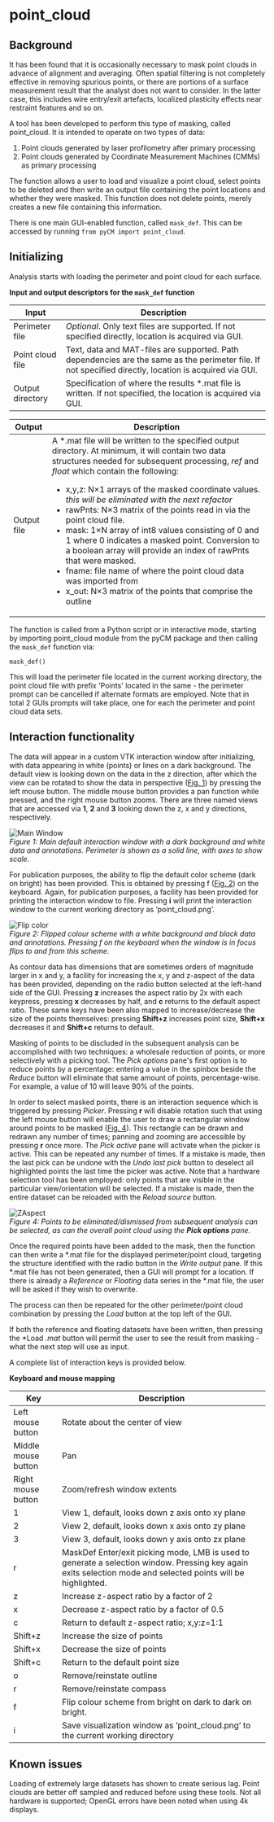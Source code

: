 # point_cloud

## Background
It has been found that it is occasionally necessary to mask point clouds in advance of alignment and averaging. Often spatial filtering is not completely effective in removing spurious points, or there are portions of a surface measurement result that the analyst does not want to consider. In the latter case, this includes wire entry/exit artefacts, localized plasticity effects near restraint features and so on.

A tool has been developed to perform this type of masking, called point_cloud. It is intended to operate on two types of data:

1. Point clouds generated by laser profilometry after primary processing
2. Point clouds generated by Coordinate Measurement Machines (CMMs) as primary processing

The function allows a user to load and visualize a point cloud, select points to be deleted and then write an output file containing the point locations and whether they were masked. This function does not delete points, merely creates a new file containing this information.

There is one main GUI-enabled function, called `mask_def`. This can be accessed by running `from pyCM import point_cloud`.

## Initializing
Analysis starts with loading the perimeter and point cloud for each surface.

**Input and output descriptors for the `mask_def` function**

Input | Description
---  |---
Perimeter file |	*Optional*. Only text files are supported. If not specified directly, location is acquired via GUI.
Point cloud file |	Text, data and MAT-files are supported. Path dependencies are the same as the perimeter file. If not specified directly, location is acquired via GUI.
Output directory |	Specification of where the results *.mat file is written. If not specified, the location is acquired via GUI.

Output | Description
---  |---
Output file	| A *.mat file will be written to the specified output directory. At minimum, it will contain two data structures needed for subsequent processing, *ref* and *float* which contain the following:<ul><li>x,y,z: N×1 arrays of the masked coordinate values. *this will be eliminated with the next refactor*</li><li>rawPnts: N×3 matrix of the points read in via the point cloud file.</li><li>mask: 1×N array of int8 values consisting of 0 and 1 where 0 indicates a masked point. Conversion to a boolean array will provide an index of rawPnts that were masked.</li><li>fname: file name of where the point cloud data was imported from </li><li>x_out: N×3 matrix of the points that comprise the outline</li></ul> 

The function is called from a Python script or in interactive mode, starting by importing point_cloud module from the pyCM package and then calling the `mask_def` function via: 
~~~
mask_def()
~~~
This will load the perimeter file located in the current working directory, the point cloud file with prefix 'Points' located in the same - the perimeter prompt can be cancelled if alternate formats are employed. Note that in total 2 GUIs prompts will take place, one for each the perimeter and point cloud data sets.

##  Interaction functionality
The data will appear in a custom VTK interaction window after initializing, with data appearing in white (points) or lines on a dark background. The default view is looking down on the data in the z direction, after which the view can be rotated to show the data in perspective ([Fig. 1](#fig1)) by pressing the left mouse button. The middle mouse button provides a pan function while pressed, and the right mouse button zooms. There are three named views that are accessed via **1**, **2** and **3** looking down the z, x and y directions, respectively. 

<span>![<span>Main Window</span>](images/PointCloud_m.png)</span>  
*<a name="fig1"></a> Figure 1: Main default interaction window with a dark background and white data and annotations. Perimeter is shown as a solid line, with axes to show scale.*

For publication purposes, the ability to flip the default color scheme (dark on bright) has been provided. This is obtained by pressing f ([Fig. 2](#fig2)) on the keyboard. Again, for publication purposes, a facility has been provided for printing the interaction window to file. Pressing **i** will print the interaction window to the current working directory as ’point_cloud.png’.

<span>![<span>Flip color</span>](images/PointCloud_f.png)</span>  
*<a name="fig2"></a> Figure 2: Flipped colour scheme with a white background and black data and annotations. Pressing f on the keyboard when the window is in focus flips to and from this scheme.*

As contour data has dimensions that are sometimes orders of magnitude larger in x and y, a facility for increasing the x, y and z-aspect of the data has been provided, depending on the radio button selected at the left-hand side of the GUI. Pressing **z** increases the aspect ratio by 2x with each keypress, pressing **x** decreases by half, and **c** returns to the default aspect ratio. These same keys have been also mapped to increase/decrease the size of the points themselves: pressing **Shift+z** increases point size, **Shift+x** decreases it and **Shift+c** returns to default.

Masking of points to be discluded in the subsequent analysis can be accomplished with two techniques: a wholesale reduction of points, or more selectively with a picking tool. The *Pick options* pane's first option is to reduce points by a percentage: entering a value in the spinbox beside the *Reduce* button will eliminate that same amount of points, percentage-wise. For example, a value of 10 will leave 90% of the points.

In order to select masked points, there is an interaction sequence which is triggered by pressing *Picker*. Pressing **r** will disable rotation such that using the left mouse button will enable the user to draw a rectangular window around points to be masked ([Fig. 4](#fig4)). This rectangle can be drawn and redrawn any number of times; panning and zooming are accessible by pressing **r** once more. The *Pick active* pane will activate when the picker is active. This can be repeated any number of times. If a mistake is made, then the last pick can be undone with the *Undo last pick* button to deselect all highlighted points the last time the picker was active. Note that a hardware selection tool has been employed: only points that are visible in the particular view/orientation will be selected. If a mistake is made, then the entire dataset can be reloaded with the *Reload source* button.

<span>![<span>ZAspect</span>](images/PointCloud_u.png)</span>  
*<a name="fig4"></a> Figure 4: Points to be eliminated/dismissed from subsequent analysis can be selected, as can the overall point cloud using the **Pick options** pane.*

Once the required points have been added to the mask, then the function can then write a *.mat file for the displayed perimeter/point cloud, targeting the structure identified with the radio button in the *Write output* pane. If this *.mat file has not been generated, then a GUI will prompt for a location. If there is already a *Reference* or *Floating* data series in the *.mat file, the user will be asked if they wish to overwrite.

The process can then be repeated for the other perimeter/point cloud combination by pressing the *Load* button at the top left of the GUI.

If both the reference and floating datasets have been written, then pressing the *Load *.mat* button will permit the user to see the result from masking - what the next step will use as input.

A complete list of interaction keys is provided below. 

**Keyboard and mouse mapping**

Key | Description
---  |---
Left mouse button 	|Rotate about the center of view
Middle mouse button 	|Pan
Right mouse button 	|Zoom/refresh window extents
1 	|View 1, default, looks down z axis onto xy plane
2 	|View 2, default, looks down x axis onto zy plane
3 	|View 3, default, looks down y axis onto zx plane
r 	|MaskDef Enter/exit picking mode, LMB is used to generate a selection window. Pressing key again exits selection mode and selected points will be highlighted.
z 	|Increase z-aspect ratio by a factor of 2
x 	|Decrease z-aspect ratio by a factor of 0.5
c 	|Return to default z-aspect ratio; x,y:z=1:1
Shift+z 	|Increase the size of points
Shift+x 	|Decrease the size of points
Shift+c 	|Return to the default point size
o |Remove/reinstate outline
r 	|Remove/reinstate compass
f 	|Flip colour scheme from bright on dark to dark on bright.
i 	|Save visualization window as ’point_cloud.png’ to the current working directory

## Known issues

Loading of extremely large datasets has shown to create serious lag. Point clouds are better off sampled and reduced before using these tools. Not all hardware is supported; OpenGL errors have been noted when using 4k displays. 